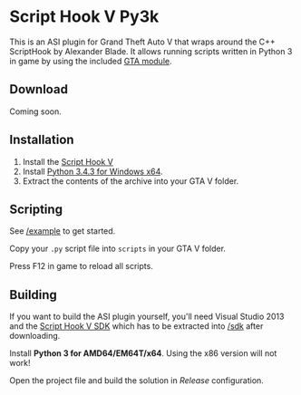 # Script Hook V Py3k
This is an ASI plugin for Grand Theft Auto V that wraps around the C++ ScriptHook by Alexander Blade. It allows running scripts written in Python 3 in game by using the included [GTA module](/python/gta.py).

## Download
Coming soon.

## Installation
1. Install the [Script Hook V](http://www.dev-c.com/gtav/scripthookv/)
2. Install [Python 3.4.3 for Windows x64](https://www.python.org/ftp/python/3.4.3/python-3.4.3.amd64.msi).
3. Extract the contents of the archive into your GTA V folder.

## Scripting
See [/example](/example) to get started.

Copy your ``.py`` script file into ``scripts`` in your GTA V folder.

Press F12 in game to reload all scripts.

## Building
If you want to build the ASI plugin yourself, you'll need Visual Studio 2013 and the [Script Hook V SDK](http://www.dev-c.com/gtav/scripthookv/) which has to be extracted into [/sdk](/sdk) after downloading.

Install **Python 3 for AMD64/EM64T/x64**. Using the x86 version will not work!

Open the project file and build the solution in *Release* configuration.
